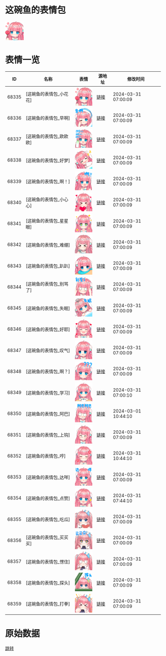# 这碗鱼的表情包

<img src="./cover.png" height="60" alt="cover" />

# 表情一览

|ID|名称|表情|源地址|修改时间|
|----|----|----|----|----|
|68335|[这碗鱼的表情包_小花花]|<img src="./pic/068335_%5B这碗鱼的表情包_小花花%5D.png" height="60" alt="小花花"/>|[链接](https://i0.hdslb.com/bfs/garb/e7a30e5be5e2bea6f79b7637fc3bb315a31826d6.png)|2024-03-31 07:00:09|
|68336|[这碗鱼的表情包_早啊]|<img src="./pic/068336_%5B这碗鱼的表情包_早啊%5D.png" height="60" alt="早啊"/>|[链接](https://i0.hdslb.com/bfs/garb/e3a5f22587eabe70f463b90b3d8024cb7b259d12.png)|2024-03-31 07:00:09|
|68337|[这碗鱼的表情包_欧欧欧]|<img src="./pic/068337_%5B这碗鱼的表情包_欧欧欧%5D.png" height="60" alt="欧欧欧"/>|[链接](https://i0.hdslb.com/bfs/garb/b9eb71091312d7df8d18c768e9c3f543d84d3eba.png)|2024-03-31 07:00:09|
|68338|[这碗鱼的表情包_好梦]|<img src="./pic/068338_%5B这碗鱼的表情包_好梦%5D.png" height="60" alt="好梦"/>|[链接](https://i0.hdslb.com/bfs/garb/ab1995302089706d0a41ec9012d657a63c5dbff4.png)|2024-03-31 07:00:09|
|68339|[这碗鱼的表情包_啊！]|<img src="./pic/068339_%5B这碗鱼的表情包_啊！%5D.png" height="60" alt="啊！"/>|[链接](https://i0.hdslb.com/bfs/garb/a424a16ad73f7c93794f47214fd40312410a935b.png)|2024-03-31 07:00:09|
|68340|[这碗鱼的表情包_小心心]|<img src="./pic/068340_%5B这碗鱼的表情包_小心心%5D.png" height="60" alt="小心心"/>|[链接](https://i0.hdslb.com/bfs/garb/fd95c23e399fc0e2866545deeab18d6058903f00.png)|2024-03-31 07:00:09|
|68341|[这碗鱼的表情包_星星眼]|<img src="./pic/068341_%5B这碗鱼的表情包_星星眼%5D.png" height="60" alt="星星眼"/>|[链接](https://i0.hdslb.com/bfs/garb/e909cfff1b155b5bbcc707454736961247ed107f.png)|2024-03-31 07:00:09|
|68342|[这碗鱼的表情包_难绷]|<img src="./pic/068342_%5B这碗鱼的表情包_难绷%5D.png" height="60" alt="难绷"/>|[链接](https://i0.hdslb.com/bfs/garb/2dff9c203868e71e42c23034e6d9013455a15c25.png)|2024-03-31 07:00:09|
|68343|[这碗鱼的表情包_趴趴]|<img src="./pic/068343_%5B这碗鱼的表情包_趴趴%5D.png" height="60" alt="趴趴"/>|[链接](https://i0.hdslb.com/bfs/garb/d54ca5b94f2007c0a91a4a4e6c0f1a0fd48923cc.png)|2024-03-31 07:00:09|
|68344|[这碗鱼的表情包_别骂了]|<img src="./pic/068344_%5B这碗鱼的表情包_别骂了%5D.png" height="60" alt="别骂了"/>|[链接](https://i0.hdslb.com/bfs/garb/28cfde97bc41feb467905fc85b0dd3668b5a82d3.png)|2024-03-31 07:00:09|
|68345|[这碗鱼的表情包_失眠]|<img src="./pic/068345_%5B这碗鱼的表情包_失眠%5D.png" height="60" alt="失眠"/>|[链接](https://i0.hdslb.com/bfs/garb/fce22b3c3ccfb77b4f990ff82ab88f093a07910f.png)|2024-03-31 07:00:09|
|68346|[这碗鱼的表情包_好耶]|<img src="./pic/068346_%5B这碗鱼的表情包_好耶%5D.png" height="60" alt="好耶"/>|[链接](https://i0.hdslb.com/bfs/garb/2d2c0afd38af7601b88c36ee339b435f59116659.png)|2024-03-31 07:00:09|
|68347|[这碗鱼的表情包_叹气]|<img src="./pic/068347_%5B这碗鱼的表情包_叹气%5D.png" height="60" alt="叹气"/>|[链接](https://i0.hdslb.com/bfs/garb/23718773892d654ae2a4e585b2213e1bc44d2f68.png)|2024-03-31 07:00:09|
|68348|[这碗鱼的表情包_啊？]|<img src="./pic/068348_%5B这碗鱼的表情包_啊？%5D.png" height="60" alt="啊？"/>|[链接](https://i0.hdslb.com/bfs/garb/3ead23fd2027ead934d2db5b4c6d245045d45961.png)|2024-03-31 07:00:09|
|68349|[这碗鱼的表情包_学习]|<img src="./pic/068349_%5B这碗鱼的表情包_学习%5D.png" height="60" alt="学习"/>|[链接](https://i0.hdslb.com/bfs/garb/b635216e623c344a960bc13a18b8ed03af8a1ba8.png)|2024-03-31 07:00:10|
|68350|[这碗鱼的表情包_阿巴]|<img src="./pic/068350_%5B这碗鱼的表情包_阿巴%5D.png" height="60" alt="阿巴"/>|[链接](https://i0.hdslb.com/bfs/garb/d643f5418e184e65067d8930e2f8dbba2a8ec9cf.png)|2024-03-01 10:44:10|
|68351|[这碗鱼的表情包_上钩]|<img src="./pic/068351_%5B这碗鱼的表情包_上钩%5D.png" height="60" alt="上钩"/>|[链接](https://i0.hdslb.com/bfs/garb/f5583dd5f546890fdbf3e10f395409c049509120.png)|2024-03-31 07:00:09|
|68352|[这碗鱼的表情包_哼]|<img src="./pic/068352_%5B这碗鱼的表情包_哼%5D.png" height="60" alt="哼"/>|[链接](https://i0.hdslb.com/bfs/garb/4113ea5e26c6562fdac6ba0f04740f1f0ad9e2ba.png)|2024-03-31 10:44:10|
|68353|[这碗鱼的表情包_达咩]|<img src="./pic/068353_%5B这碗鱼的表情包_达咩%5D.png" height="60" alt="达咩"/>|[链接](https://i0.hdslb.com/bfs/garb/afd57c0986ac672e0f0c35abbece4a60e8ecd7e5.png)|2024-03-31 07:00:09|
|68354|[这碗鱼的表情包_点赞]|<img src="./pic/068354_%5B这碗鱼的表情包_点赞%5D.png" height="60" alt="点赞"/>|[链接](https://i0.hdslb.com/bfs/garb/55e268b2cc6d0acb83213aff72dab4a6d90cbfc4.png)|2024-03-31 07:44:10|
|68355|[这碗鱼的表情包_吃瓜]|<img src="./pic/068355_%5B这碗鱼的表情包_吃瓜%5D.png" height="60" alt="吃瓜"/>|[链接](https://i0.hdslb.com/bfs/garb/309207a7358c3e14ccdbf4d613e9c1ce7fcb45c4.png)|2024-03-31 07:00:09|
|68356|[这碗鱼的表情包_买买买]|<img src="./pic/068356_%5B这碗鱼的表情包_买买买%5D.png" height="60" alt="买买买"/>|[链接](https://i0.hdslb.com/bfs/garb/279786eca001ff1df3ea8dfe58421dc573158fe1.png)|2024-03-31 07:00:09|
|68357|[这碗鱼的表情包_愣住]|<img src="./pic/068357_%5B这碗鱼的表情包_愣住%5D.png" height="60" alt="愣住"/>|[链接](https://i0.hdslb.com/bfs/garb/8d193fed2f19321b1f4ea92b3f0da3fe33cea193.png)|2024-03-31 07:00:09|
|68358|[这碗鱼的表情包_探头]|<img src="./pic/068358_%5B这碗鱼的表情包_探头%5D.png" height="60" alt="探头"/>|[链接](https://i0.hdslb.com/bfs/garb/dc02b089909ff0338588db7c7214a344919a25e5.png)|2024-03-31 07:00:09|
|68359|[这碗鱼的表情包_打拳]|<img src="./pic/068359_%5B这碗鱼的表情包_打拳%5D.png" height="60" alt="打拳"/>|[链接](https://i0.hdslb.com/bfs/garb/334fe7b45843118e9a599f6787cb6556947bd30a.png)|2024-03-31 07:00:09|

# 原始数据

[跳转](./raw.json)

